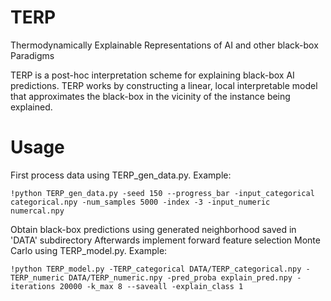 # TERP
Thermodynamically Explainable Representations of AI and other black-box Paradigms


TERP is a post-hoc interpretation scheme for explaining black-box AI predictions. TERP works by constructing a linear, local interpretable model that approximates the black-box in the vicinity of the instance being explained.

# Usage
First process data using TERP_gen_data.py.
Example:
```
!python TERP_gen_data.py -seed 150 --progress_bar -input_categorical categorical.npy -num_samples 5000 -index -3 -input_numeric numercal.npy
```
Obtain black-box predictions using generated neighborhood saved in 'DATA' subdirectory
Afterwards implement forward feature selection Monte Carlo using TERP_model.py.
Example:
```
!python TERP_model.py -TERP_categorical DATA/TERP_categorical.npy -TERP_numeric DATA/TERP_numeric.npy -pred_proba explain_pred.npy -iterations 20000 -k_max 8 --saveall -explain_class 1
```
